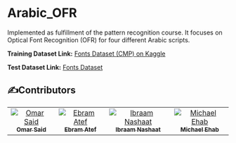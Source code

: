 # Arabic_OFR

Implemented as fulfillment of the pattern recognition course. It focuses on Optical Font Recognition (OFR) for four different Arabic scripts.



**Training Dataset Link:** [Fonts Dataset (CMP) on Kaggle](https://www.kaggle.com/datasets/breathemath/fonts-dataset-cmp)

**Test Dataset Link:** [Fonts Dataset](https://drive.google.com/file/d/1lTtWSyYWuT-lg75Fk1v6i-ZHFiAXiW4U/view)
## ✍️Contributors <a name = "contributors"></a>

<table>
  <tr>
   <td align="center">
    <a href="https://github.com/Omar-Said-4" target="_black">
    <img src="https://avatars.githubusercontent.com/u/87082462?v=4"  alt="Omar Said"/>
    <br />
    <sub><b>Omar Said</b></sub></a>
    </td>
   <td align="center">
    <a href="https://github.com/ebramatef00" target="_black">
    <img src="https://avatars.githubusercontent.com/u/93336170?v=4" alt="Ebram Atef"/>
    <br />
    <sub><b>Ebram Atef</b></sub></a>
    </td>
<td align="center">
    <a href="https://github.com/Ibraam-Nashaat" target="_black">
    <img src="https://avatars.githubusercontent.com/u/93844847?v=4" alt="Ibraam Nashaat"/>
    <br />
    <sub><b>Ibraam Nashaat</b></sub></a>
    </td>
<td align="center">
    <a href="https://github.com/michaelehab" target="_black">
    <img src="https://avatars.githubusercontent.com/u/29122581?v=4" alt="Michael Ehab"/>
    <br />
    <sub><b>Michael Ehab</b></sub></a>
    </td>
  </tr>
</table>
